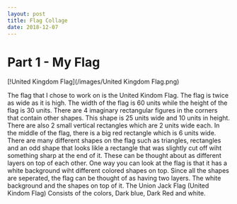 ```yaml
---
layout: post
title: Flag Collage
date: 2018-12-07
---
```


# Part 1 - My Flag


[!United Kingdom Flag](/images/United Kingdom Flag.png)

 The flag that I chose to work on is the United Kindom Flag. The flag is twice as wide as it is high. The width of the flag is 60 units while the height of the flag is 30 units. There are 4 imaginary rectangular figures in the corners that contain other shapes. This shape is 25 units wide and 10 units in height. There are also 2 small vertical rectangles which are 2 units wide each. In the middle of the flag, there is a big red rectangle which is 6 units wide. There are many different shapes on the flag such as triangles, rectangles and an odd shape that looks likle a rectangle that was slightly cut off wiht something sharp at the end of it. These can be thought about as different layers on top of each other. One way you can look at the flag is that it has a white background wiht different colored shapes on top. Since all the shapes are seperated, the flag can be thought of as having two layers. The white background and the shapes on top of it. The Union Jack Flag (United Kindom Flag) Consists of the colors, Dark blue, Dark Red and white.
 
